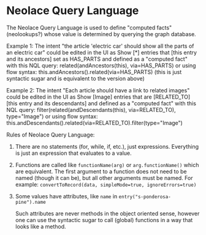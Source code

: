 # Neolace Query Language

The Neolace Query Language is used to define "computed facts" (neolookups?)
whose value is determined by querying the graph database.

Example 1:
    The intent
        "the article 'electric car' should show all the parts of an electric car"
    could be edited in the UI as
        Show [*] entries that [this entry and its ancestors] set as HAS_PARTS
    and defined as a "computed fact" with this NQL query:
        related(andAncestors(this), via=HAS_PARTS)
    or using flow syntax:
        this.andAncestors().related(via=HAS_PARTS)
        (this is just syntactic sugar and is equivalent to the version above)

Example 2:
    The intent
        "Each article should have a link to related images"
    could be edited in the UI as
        Show [Image] entries that are [RELATED_TO] [this entry and its descendants]
    and defined as a "computed fact" with this NQL query:
        filter(related(andDescendants(this), via=RELATED_TO), type="Image")
    or using flow syntax:
        this.andDescendants().related(via=RELATED_TO).filter(type="Image")

Rules of Neolace Query Language:

1. There are no statements (for, while, if, etc.), just expressions. Everything
   is just an expression that evaluates to a value.

2. Functions are called like `functionName(arg)` or `arg.functionName()` which
   are equivalent. The first argument to a function does not need to be named
   (though it can be), but all other arguments must be named. For example:
   `convertToRecord(data, simpleMode=true, ignoreErrors=true)`

3. Some values have attributes, like `name` in `entry("s-ponderosa-pine").name`

   Such attributes are never methods in the object oriented sense, however one
   can use the syntactic sugar to call (global) functions in a way that looks
   like a method.
